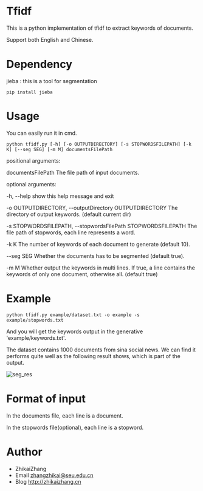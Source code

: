 Tfidf
==========

This is a python implementation of tfidf to extract keywords of documents.

Support both English and Chinese.

Dependency
============

jieba : this is a tool for segmentation

```
pip install jieba
```

Usage
======

You can easily run it in cmd.

```
python tfidf.py [-h] [-o OUTPUTDIRECTORY] [-s STOPWORDSFILEPATH] [-k K] [--seg SEG] [-m M] documentsFilePath
```

positional arguments:

  documentsFilePath     The file path of input documents.

optional arguments:

  -h, --help            show this help message and exit
  
  -o OUTPUTDIRECTORY, --outputDirectory OUTPUTDIRECTORY The directory of output keywords. (default current dir)
						
  -s STOPWORDSFILEPATH, --stopwordsFilePath STOPWORDSFILEPATH The file path of stopwords, each line represents a word.
						
  -k K                  The number of keywords of each document to generate (default 10).
						
  --seg SEG             Whether the documents has to be segmented (default true).
						
  -m M                  Whether output the keywords in multi lines. If true, a line contains the keywords of only one document, otherwise all. (default true)
						
Example
========

```
python tfidf.py example/dataset.txt -o example -s example/stopwords.txt
```
			   
And you will get the keywords output in the generative 'example/keywords.txt'.

The dataset contains 1000 documents from sina social news. We can find it performs quite well as the following result shows, which is part of the output.

![seg_res](https://github.com/laserwave/Tfidf4ZH/blob/master/images/seg.png)

Format of input
================

In the documents file, each line is a document.

In the stopwords file(optional), each line is a stopword.

Author
============

 * ZhikaiZhang 
 * Email <zhangzhikai@seu.edu.cn>
 * Blog <http://zhikaizhang.cn>